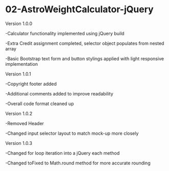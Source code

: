 # 02-AstroWeightCalculator-jQuery

Version 1.0.0

-Calculator functionality implemented using jQuery build

-Extra Credit assignment completed, selector object populates from nested array

-Basic Bootstrap text form and button stylings applied with light responsive implementation



Version 1.0.1

-Copyright footer added

-Additional comments added to improve readability

-Overall code format cleaned up



Version 1.0.2

-Removed Header

-Changed input selector layout to match mock-up more closely



Version 1.0.3

-Changed for loop iteration into a jQuery each method

-Changed toFixed to Math.round method for more accurate rounding